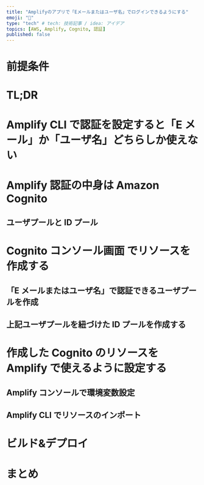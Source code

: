 ```yaml
---
title: "Amplifyのアプリで「Eメールまたはユーザ名」でログインできるようにする"
emoji: "🐷"
type: "tech" # tech: 技術記事 / idea: アイデア
topics: [AWS, Amplify, Cognito, 認証]
published: false
---
```


# 前提条件

# TL;DR

# Amplify CLI で認証を設定すると「E メール」か「ユーザ名」どちらしか使えない

# Amplify 認証の中身は Amazon Cognito

## ユーザプールと ID プール

# Cognito コンソール画面 でリソースを作成する

## 「E メールまたはユーザ名」で認証できるユーザプールを作成

## 上記ユーザプールを紐づけた ID プールを作成する

# 作成した Cognito のリソースを Amplify で使えるように設定する

## Amplify コンソールで環境変数設定

## Amplify CLI でリソースのインポート

# ビルド&デプロイ

# まとめ
